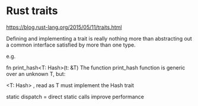 # Rust traits

https://blog.rust-lang.org/2015/05/11/traits.html

Defining and implementing a trait is really nothing more than abstracting out a common interface satisfied by more than one type.

e.g. 

fn print_hash<T: Hash>(t: &T)
The function print_hash function is generic over an unknown T, but:

<T: Hash> , read as T must implement the Hash trait

static dispatch = direct static calls improve performance